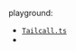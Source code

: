 
playground: 

- [`Tailcall.ts`](https://www.typescriptlang.org/zh/play?#code/C4TwDgpgBAKghgSwDYGM5KVAPDAfFAXigG8oALCOAEwC5YAaKYRJOgCgEpD95k0McuRlQD2AOwh0ARiJFJKYqAF8oAbgCwAKC0pxAZ2CwW-TES1tRE6bPlwxXAvi056+NhWp0YDp5rbNkdh8jPnQkQQ4tL2MwwW4oLSgkhM1kqDZSD1pySipGANYmFmFxSShLaCUuOD0Q1DDsPDUtLV56jAA6CsIUlzcsr0jNaNCBJscUtMTktpN04AAnAFcILndcrmm0pLZOeNJgMgWRAHcoCTOAUQXjhbYAIjERQwQAWzB5V4gxYAgqe44qmUXA02k0szCHTmZk0fXmLCC8QhY1wQxG7XC418U1SMxiGHSADN0HpVukxEsCTUoHYQGsCiCWuD8UgOgAlACqADkes4YK50qSkIT0SYIlFYPEtMQtlB5IZOVyuQBJLkAcR6QsJoLSJzIyGgbAAhIqVequqVNrikqRTaqNUQ7eaCulAcpZQsIMAlgtFE61R0ss1NCpQUymboxAYoJ7Xry-GI6BTXlIIAtGAsk0sU2m0XUxcnUwt8I5ZbK2IosDGuAB+fOQioVq1pUWQky7YKxisAWnT1cZYJ0+kMYAQkCQCAkPThbAAHoN4lg2QK2CL0vPYME2cFR+PJxBdoS1rOOAOtLuIBOp2wuwBGAAMj6fACZ6M-T+XkazFUM0mxI3ocgQB0SAiAA5m6AD0kFQPejAnOIADkhgGHAKAANZQCIABuaaEqBJxMkAA)
- 
